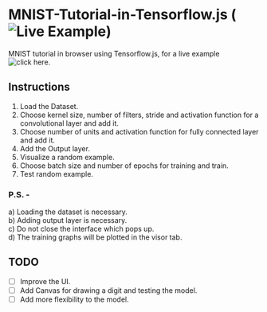 # MNIST-Tutorial-in-Tensorflow.js (![Live Example](https://alishdipani.github.io/MNIST-Tutorial-in-Tensorflow.js/))
MNIST tutorial in browser using Tensorflow.js, for a live example ![click here](https://alishdipani.github.io/MNIST-Tutorial-in-Tensorflow.js/).

## Instructions
1. Load the Dataset.  
2. Choose kernel size, number of filters, stride and activation function for a convolutional layer and add it.  
3. Choose number of units and activation function for fully connected layer and add it.  
4. Add the Output layer.
5. Visualize a random example.
6. Choose batch size and number of epochs for training and train.
7. Test random example.

### P.S. -   
a) Loading the dataset is necessary.  
b) Adding output layer is necessary.  
c) Do not close the interface which pops up.  
d) The training graphs will be plotted in the visor tab.  

## TODO
- [ ] Improve the UI.  
- [ ] Add Canvas for drawing a digit and testing the model.
- [ ] Add more flexibility to the model.
